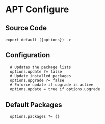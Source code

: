 
# APT Configure

## Source Code

    export default ({options}) ->

## Configuration

      # Updates the package lists
      options.update ?= false
      # Update installed packages
      options.upgrade ?= false
      # Enforce update if upgrade is active
      options.update = true if options.upgrade

## Default Packages

      options.packages ?= {}
